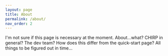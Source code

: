 ```yaml
---
layout: page
title: About
permalink: /about/
nav_order: 2
---
```


I'm not sure if this page is necessary at the moment. About...what? CHIRP in general? The dev team? How does this differ from the quick-start page? All things to be figured out in time...